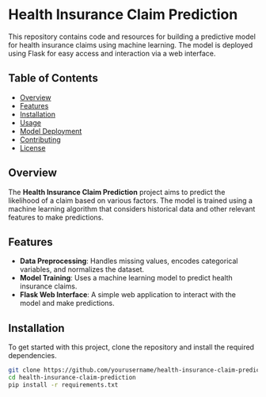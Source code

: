 # Health Insurance Claim Prediction

This repository contains code and resources for building a predictive model for health insurance claims using machine learning. The model is deployed using Flask for easy access and interaction via a web interface.

## Table of Contents
- [Overview](#overview)
- [Features](#features)
- [Installation](#installation)
- [Usage](#usage)
- [Model Deployment](#model-deployment)
- [Contributing](#contributing)
- [License](#license)

## Overview
The **Health Insurance Claim Prediction** project aims to predict the likelihood of a claim based on various factors. The model is trained using a machine learning algorithm that considers historical data and other relevant features to make predictions.

## Features
- **Data Preprocessing**: Handles missing values, encodes categorical variables, and normalizes the dataset.
- **Model Training**: Uses a machine learning model to predict health insurance claims.
- **Flask Web Interface**: A simple web application to interact with the model and make predictions.

## Installation

To get started with this project, clone the repository and install the required dependencies.

```bash
git clone https://github.com/yourusername/health-insurance-claim-prediction.git
cd health-insurance-claim-prediction
pip install -r requirements.txt
